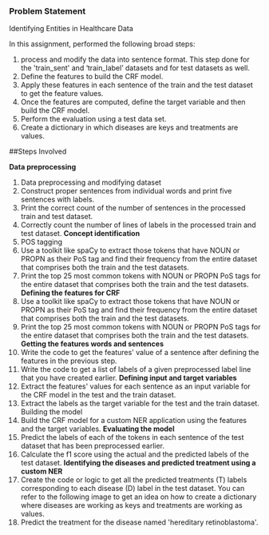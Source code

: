 ### Problem Statement

Identifying Entities in Healthcare Data

In this assignment,  performed the following broad steps:
1. process and modify the data into sentence format. This step done for the 'train_sent' and ‘train_label’ datasets and for test datasets as well.
2. Define the features to build the CRF model.
3. Apply these features in each sentence of the train and the test dataset to get the feature values.
4. Once the features are computed,  define the target variable and then build the CRF model.
5. Perform the evaluation using a test data set.
6. Create a dictionary in which diseases are keys and treatments are values.
 
##Steps Involved

**Data preprocessing**
1. Data preprocessing and modifying dataset
2. Construct proper sentences from individual words and print five sentences with labels.
3. Print the correct count of the number of sentences in the processed train and test dataset.
4. Correctly count the number of lines of labels in the processed train and test dataset.
**Concept identification**
1.  POS tagging
2. Use a toolkit like spaCy to extract those tokens that have NOUN or PROPN as their PoS tag and find their frequency from the entire dataset that comprises both the train and the test datasets.
3. Print the top 25 most common tokens with NOUN or PROPN PoS tags for the entire dataset that comprises both the train and the test datasets.
**Defining the features for CRF**
1. Use a toolkit like spaCy to extract those tokens that have NOUN or PROPN as their PoS tag and find their frequency from the entire dataset that comprises both the train and the test datasets.
2. Print the top 25 most common tokens with NOUN or PROPN PoS tags for the entire dataset that comprises both the train and the test datasets.
**Getting the features words and sentences**
1. Write the code to get the features' value of a sentence after defining the features in the previous step.
2. Write the code to get a list of labels of a given preprocessed label line that you have created earlier.
**Defining input and target variables**
1. Extract the features' values for each sentence as an input variable for the CRF model in the test and the train dataset.
2. Extract the labels as the target variable for the test and the train dataset.
Building the model
1. Build the CRF model for a custom NER application using the features and the target variables.
**Evaluating the model**
1. Predict the labels of each of the tokens in each sentence of the test dataset that has been preprocessed earlier.
2. Calculate the f1 score using the actual and the predicted labels of the test dataset.
**Identifying the diseases and predicted treatment using a custom NER**
1. Create the code or logic to get all the predicted treatments (T) labels corresponding to each disease (D) label in the test dataset. You can refer to the following image to get an idea on how to create a dictionary where diseases are working as keys and treatments are working as values.
2. Predict the treatment for the disease named 'hereditary retinoblastoma'.
